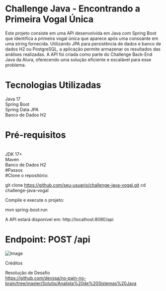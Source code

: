 # Challenge Java - Encontrando a Primeira Vogal Única

Este projeto consiste em uma API desenvolvida em Java com Spring Boot que identifica a primeira vogal única que aparece após uma consoante em uma string fornecida. Utilizando JPA para persistência de dados e banco de dados H2 ou PostgreSQL, a aplicação permite armazenar os resultados das análises realizadas. A API foi criada como parte do Challenge Back-End Java da Alura, oferecendo uma solução eficiente e escalável para esse problema.

# Tecnologias Utilizadas

Java 17
<br>
Spring Boot
<br>
Spring Data JPA
<br>
Banco de Dados H2
<br>
# Pré-requisitos
<br>
JDK 17+
<br>
Maven
<br>
Banco de Dados H2
<br>
#Passos
<br>
#Clone o repositório:

git clone https://github.com/seu-usuario/challenge-java-vogal.git
cd challenge-java-vogal

Compile e execute o projeto:

mvn spring-boot:run

A API estará disponível em: http://localhost:8080/api

# Endpoint: POST /api
![Image](https://github.com/user-attachments/assets/d6458403-2394-4cbe-9622-0b6428a100a2)

Créditos

Resolução de Desafio 
<br>
https://github.com/devssa/no-pain-no-brain/tree/master/Solutis/Analista%20de%20Sistemas%20Java
